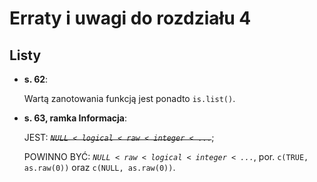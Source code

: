 # Erraty i uwagi do rozdziału 4 #
## Listy                       ##


-   **s. 62**:

    Wartą zanotowania funkcją jest ponadto `is.list()`.


-   **s. 63, ramka Informacja**:

    JEST: ~~*`NULL < logical < raw < integer < ...`*~~;

    POWINNO BYĆ: *`NULL < raw < logical < integer < ...`*,
    por. `c(TRUE, as.raw(0))` oraz `c(NULL, as.raw(0))`.

